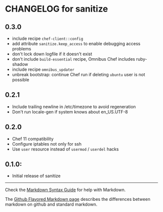 # CHANGELOG for sanitize

## 0.3.0

* include recipe `chef-client::config`
* add attribute `sanitize.keep_access` to enable debugging access
  problems
* don't lock down logfile if it doesn't exist
* don't include `build-essential` recipe, Omnibus Chef includes
  ruby-shadow
* include recipe `omnibus_updater`
* unbreak bootstrap: continue Chef run if deleting `ubuntu` user is not possible

## 0.2.1

* Include trailing newline in /etc/timezone to avoid regeneration
* Don't run locale-gen if system knows about en_US.UTF-8

## 0.2.0

* Chef 11 compatibility
* Configure iptables not only for ssh
* Use `user` resource instead of `usermod` / `userdel` hacks

## 0.1.0:

* Initial release of sanitize

- - - 
Check the [Markdown Syntax Guide](http://daringfireball.net/projects/markdown/syntax) for help with Markdown.

The [Github Flavored Markdown page](http://github.github.com/github-flavored-markdown/) describes the differences between markdown on github and standard markdown.
